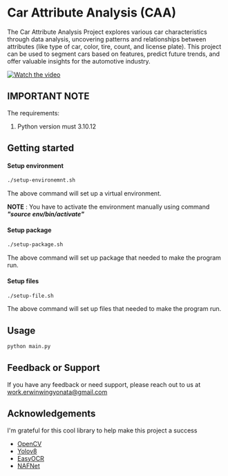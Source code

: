 # Car Attribute Analysis (CAA)

The Car Attribute Analysis Project explores various car characteristics through data analysis, uncovering patterns and relationships between attributes (like type of car, color, tire, count, and license plate). This project can be used to segment cars based on features, predict future trends, and offer valuable insights for the automotive industry.


[![Watch the video](https://img.youtube.com/vi/Oe44oE1FR5Y/hqdefault.jpg)](https://www.youtube.com/watch?v=Oe44oE1FR5Y)

## IMPORTANT NOTE
The requirements:
1. Python version must 3.10.12

## Getting started
#### Setup environment
```bash
./setup-environemnt.sh
```
The above command will set up a virtual environment.

**NOTE** : You have to activate the environment manually using command ***"source env/bin/activate"***

#### Setup package
```bash
./setup-package.sh
```
The above command will set up package that needed to make the program run.

#### Setup files
```bash
./setup-file.sh
```
The above command will set up files that needed to make the program run.

## Usage
```bash
python main.py
```

## Feedback or Support
If you have any feedback or need support, please reach out to us at work.erwinwingyonata@gmail.com

## Acknowledgements
I'm grateful for this cool library to help make this project a success

 - [OpenCV](https://opencv.org/)
 - [Yolov8](https://github.com/ultralytics/ultralytics)
 - [EasyOCR](https://github.com/JaidedAI/EasyOCR)
 - [NAFNet](https://github.com/megvii-research/NAFNet)
